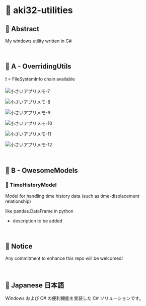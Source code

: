# 💖 aki32-utilities

## 🌟 Abstract

My windows utility written in C#



<br>

## 🌟 A - OverridingUtils

❗ = FileSystemInfo chain available

![小さいアプリメモ-7](https://user-images.githubusercontent.com/49830756/174707686-66fea4af-4c03-4f56-8b6f-9a3e92dad9c4.jpg)

![小さいアプリメモ-8](https://user-images.githubusercontent.com/49830756/174707689-0ec54700-c632-469b-9f14-73a1cc2431fc.jpg)

![小さいアプリメモ-9](https://user-images.githubusercontent.com/49830756/174707690-94aec1af-68a9-4050-aead-e88f125cafd2.jpg)

![小さいアプリメモ-10](https://user-images.githubusercontent.com/49830756/174707692-a3e6e68b-8058-43d9-8d2b-4f2c7ceb10ec.jpg)

![小さいアプリメモ-11](https://user-images.githubusercontent.com/49830756/174707695-320c6a77-dac2-4537-a4cc-fbe3dc332a83.jpg)

![小さいアプリメモ-12](https://user-images.githubusercontent.com/49830756/174707696-ce8c1032-813e-4399-81ad-1bc9945d2ea7.jpg)


<br>

## 🌟 B - OwesomeModels

### 🎇 TimeHistoryModel

Model for handling time history data (such as time-displacement relationship)

like pandas.DataFrame in python

* description to be added



<br>

## 🌟 Notice

Any commitment to enhance this repo will be welcomed!


<br>

## 🌟 Japanese 日本語

Windows および C# の便利機能を実装した C# ソリューションです。

